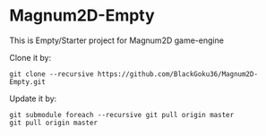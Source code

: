 # Magnum2D-Empty

This is Empty/Starter project for Magnum2D game-engine

Clone it by:

```
git clone --recursive https://github.com/BlackGoku36/Magnum2D-Empty.git
```

Update it by:

```
git submodule foreach --recursive git pull origin master
git pull origin master
```
